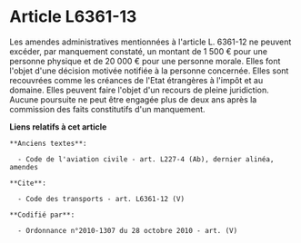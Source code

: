 # Article L6361-13

Les amendes administratives mentionnées à l'article L. 6361-12 ne peuvent excéder, par manquement constaté, un montant de 1
500 € pour une personne physique et de 20 000 € pour une personne morale. Elles font l'objet d'une décision motivée notifiée
à la personne concernée. Elles sont recouvrées comme les créances de l'Etat étrangères à l'impôt et au domaine. Elles peuvent
faire l'objet d'un recours de pleine juridiction. Aucune poursuite ne peut être engagée plus de deux ans après la commission
des faits constitutifs d'un manquement.

**Liens relatifs à cet article**

	**Anciens textes**:

	  - Code de l'aviation civile - art. L227-4 (Ab), dernier alinéa, amendes

	**Cite**:

	  - Code des transports - art. L6361-12 (V)

	**Codifié par**:

	  - Ordonnance n°2010-1307 du 28 octobre 2010 - art. (V)

